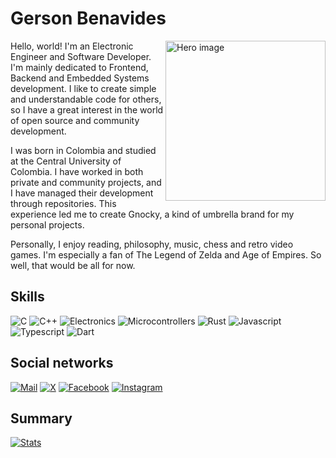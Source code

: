 # Gerson Benavides

<img align="right" width="256px" alt="Hero image" src="https://www.gnocky.com/images/favicon/favicon.svg" />

Hello, world! I'm an Electronic Engineer and Software Developer. I'm mainly dedicated to Frontend, Backend and Embedded Systems development. I like to create simple and understandable code for others, so I have a great interest in the world of open source and community development.

I was born in Colombia and studied at the Central University of Colombia. I have worked in both private and community projects, and I have managed their development through repositories. This experience led me to create Gnocky, a kind of umbrella brand for my personal projects.

Personally, I enjoy reading, philosophy, music, chess and retro video games. I'm especially a fan of The Legend of Zelda and Age of Empires. So well, that would be all for now.


## Skills

![C](https://img.shields.io/badge/c-%2300599C.svg?style=for-the-badge&logo=c&logoColor=white)
![C++](https://img.shields.io/badge/c++-%2300599C.svg?style=for-the-badge&logo=c%2B%2B&logoColor=white)
![Electronics](https://img.shields.io/badge/electronics-%2342B883.svg?style=for-the-badge&logo=circuitverse&logoColor=white)
![Microcontrollers](https://img.shields.io/badge/microcontrollers-%2303234B.svg?style=for-the-badge&logo=stmicroelectronics&logoColor=white)
![Rust](https://img.shields.io/badge/rust-%23000000.svg?style=for-the-badge&logo=rust&logoColor=white)
![Javascript](https://img.shields.io/badge/javascript-%23323330.svg?style=for-the-badge&logo=javascript&logoColor=%23F7DF1E)
![Typescript](https://img.shields.io/badge/typescript-%23007ACC.svg?style=for-the-badge&logo=typescript&logoColor=white)
![Dart](https://img.shields.io/badge/dart-%230175C2.svg?style=for-the-badge&logo=dart&logoColor=white)

## Social networks

[![Mail](https://img.shields.io/badge/mail-D14836?style=for-the-badge&logo=gmail&logoColor=white)](mailto:gersonbenavides@ik.me)
[![X](https://img.shields.io/badge/x-%23000000.svg?style=for-the-badge&logo=X&logoColor=white)](https://twitter.com/gersonbenav/)
[![Facebook](https://img.shields.io/badge/facebook-%231877F2.svg?style=for-the-badge&logo=Facebook&logoColor=white)](https://www.facebook.com/gersonbenavid/)
[![Instagram](https://img.shields.io/badge/instagram-%23E4405F.svg?style=for-the-badge&logo=Instagram&logoColor=white)](https://www.instagram.com/gersonbenavid/)

## Summary

[![Stats](https://github-readme-stats.vercel.app/api?username=gersonbenavides&show_icons=true&theme=material-palenight&hide_border=true&locale=en)](https://github.com/gersonbenavides)